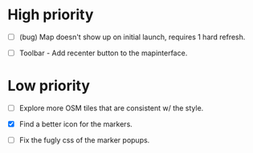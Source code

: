 #  High priority
- [ ] (bug) Map doesn't show up on initial launch, requires 1 hard refresh.

- [ ] Toolbar - Add recenter button to the mapinterface.

# Low priority
- [ ] Explore more OSM tiles that are consistent w/ the style.

- [x] Find a better icon for the markers.

- [ ] Fix the fugly css of the marker popups.
